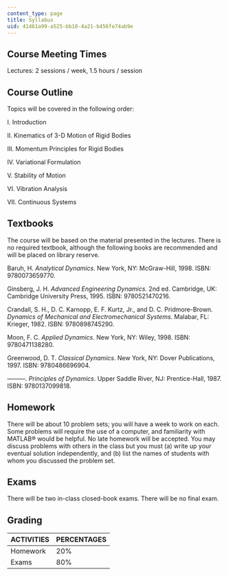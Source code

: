 ```yaml
---
content_type: page
title: Syllabus
uid: 41461a99-a525-bb10-4a21-b456fe74ab9e
---
```


Course Meeting Times
--------------------

Lectures: 2 sessions / week, 1.5 hours / session

Course Outline
--------------

Topics will be covered in the following order:

I. Introduction

II. Kinematics of 3-D Motion of Rigid Bodies

III. Momentum Principles for Rigid Bodies

IV. Variational Formulation

V. Stability of Motion

VI. Vibration Analysis

VII. Continuous Systems

Textbooks
---------

The course will be based on the material presented in the lectures. There is no required textbook, although the following books are recommended and will be placed on library reserve.

Baruh, H. _Analytical Dynamics_. New York, NY: McGraw-Hill, 1998. ISBN: 9780073659770.

Ginsberg, J. H. _Advanced Engineering Dynamics._ 2nd ed. Cambridge, UK: Cambridge University Press, 1995. ISBN: 9780521470216.

Crandall, S. H., D. C. Karnopp, E. F. Kurtz, Jr., and D. C. Pridmore-Brown. _Dynamics of Mechanical and Electromechanical Systems_. Malabar, FL: Krieger, 1982. ISBN: 9780898745290.

Moon, F. C. _Applied Dynamics_. New York, NY: Wiley, 1998. ISBN: 9780471138280.

Greenwood, D. T. _Classical Dynamics_. New York, NY: Dover Publications, 1997. ISBN: 9780486696904.

———. _Principles of Dynamics_. Upper Saddle River, NJ: Prentice-Hall, 1987. ISBN: 9780137099818.

Homework
--------

There will be about 10 problem sets; you will have a week to work on each. Some problems will require the use of a computer, and familiarity with MATLAB® would be helpful. No late homework will be accepted. You may discuss problems with others in the class but you must (a) write up your eventual solution independently, and (b) list the names of students with whom you discussed the problem set.

Exams
-----

There will be two in-class closed-book exams. There will be no final exam.

Grading
-------

| ACTIVITIES | PERCENTAGES |
| --- | --- |
| Homework | 20% |
| Exams | 80%